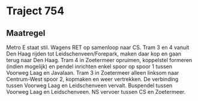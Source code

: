# Traject 754 
## Maatregel
Metro E staat stil. Wagens RET op samenloop naar CS.
Tram 3 en 4 vanuit Den Haag rijden tot Leidschenveen/Forepark, maken daar kop en gaan terug naar Den Haag.
Tram 4 in Zoetermeer opruimen, koppelstel formeren (indien mogelijk) en pendel inrichten enkel spoor op spoor 1 tussen Voorweg Laag en Javalaan.
Tram 3 in Zoetermeer alleen linksom naar Centrum-West spoor 2, kopmaken en weer vertrekken.
De verbinding tussen Voorweg Laag en Leidschenveen vervalt.
Buspendel tussen Voorweg Laag en Leidschenveen.
NS vervoer tussen CS en Zoetermeer.
